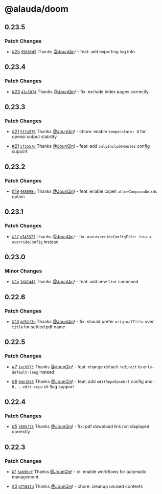 # @alauda/doom

## 0.23.5

### Patch Changes

- [#25](https://github.com/alauda/doom/pull/25) [`9508fd5`](https://github.com/alauda/doom/commit/9508fd5d22c8224dacdfe187aa7cb468d4099260) Thanks [@JounQin](https://github.com/JounQin)! - feat: add exporting log info

## 0.23.4

### Patch Changes

- [#23](https://github.com/alauda/doom/pull/23) [`41a5074`](https://github.com/alauda/doom/commit/41a50743efc2c7a31a1fdf3da682cacc71aacc18) Thanks [@JounQin](https://github.com/JounQin)! - fix: exclude index pages correctly

## 0.23.3

### Patch Changes

- [#21](https://github.com/alauda/doom/pull/21) [`5f2a576`](https://github.com/alauda/doom/commit/5f2a57685190117127efc61aa27b7e07b332a756) Thanks [@JounQin](https://github.com/JounQin)! - chore: enable `temperature: 0` for openai output stability

- [#21](https://github.com/alauda/doom/pull/21) [`5f2a576`](https://github.com/alauda/doom/commit/5f2a57685190117127efc61aa27b7e07b332a756) Thanks [@JounQin](https://github.com/JounQin)! - feat: add `onlyIncludeRoutes` config support

## 0.23.2

### Patch Changes

- [#19](https://github.com/alauda/doom/pull/19) [`968695e`](https://github.com/alauda/doom/commit/968695e3795b5387f2ff0236e35fb4a230f9acaa) Thanks [@JounQin](https://github.com/JounQin)! - feat: enable cspell `allowCompoundWords` option

## 0.23.1

### Patch Changes

- [#17](https://github.com/alauda/doom/pull/17) [`e54587f`](https://github.com/alauda/doom/commit/e54587f029ff017b24ef8ca300c506cc523b8fd4) Thanks [@JounQin](https://github.com/JounQin)! - fix: use `overrideConfigFile: true` + `overrideConfig` instead

## 0.23.0

### Minor Changes

- [#15](https://github.com/alauda/doom/pull/15) [`1d4244f`](https://github.com/alauda/doom/commit/1d4244f702cb37ec6b117bf147d2e0bc7296505a) Thanks [@JounQin](https://github.com/JounQin)! - feat: add new `lint` command

## 0.22.6

### Patch Changes

- [#13](https://github.com/alauda/doom/pull/13) [`dd5ff3b`](https://github.com/alauda/doom/commit/dd5ff3bf8903e0adb5652574026a5fd71cc18bf1) Thanks [@JounQin](https://github.com/JounQin)! - fix: should prefer `originalTitle` over `title` for settled pdf name

## 0.22.5

### Patch Changes

- [#7](https://github.com/alauda/doom/pull/7) [`1ec6573`](https://github.com/alauda/doom/commit/1ec65734131f5e5460dfb85f5a5e43b4fb1e16d9) Thanks [@JounQin](https://github.com/JounQin)! - feat: change default `redirect` to `only-default-lang` instead

- [#9](https://github.com/alauda/doom/pull/9) [`0de1845`](https://github.com/alauda/doom/commit/0de184568541130a1c7c034687efdd951c1a28c5) Thanks [@JounQin](https://github.com/JounQin)! - feat: add `editRepoBaseUrl` config and `-R, --edit-repo` cli flag support

## 0.22.4

### Patch Changes

- [#5](https://github.com/alauda/doom/pull/5) [`3885f28`](https://github.com/alauda/doom/commit/3885f28347eb07b9bd5d5501bca2fef5b9f7249b) Thanks [@JounQin](https://github.com/JounQin)! - fix: pdf download link not displayed correctly

## 0.22.3

### Patch Changes

- [#1](https://github.com/alauda/Doom/pull/1) [`5e69bcf`](https://github.com/alauda/Doom/commit/5e69bcfeeaedc362025b931ee8d9cd63e5dfe99a) Thanks [@JounQin](https://github.com/JounQin)! - ci: enable workflows for automatic management

- [#3](https://github.com/alauda/Doom/pull/3) [`b71641d`](https://github.com/alauda/Doom/commit/b71641d2d1dcc9966cc424ddaa0ccc49a9108c76) Thanks [@JounQin](https://github.com/JounQin)! - chore: cleanup unused contents
